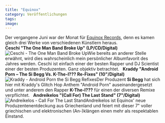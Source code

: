 ```yaml
---
title: "Equinox"
category: Veröffentlichungen
tags: 
image: 
---
```


Der vergangene Juni war der Monat für [Equinox Records](http://equinoxrecords.com/), denn es kamen gleich drei Werke von verschiedenen Künstlern heraus.  
**Ceschi "The One Man Band Broke Up" (LP/CD/Digital)**
![](http://press.e-q-x.net/eqx023/images/eqx023_px200.jpg "Ceschi - The One Man Band Broke Up")Wie bereits an anderer Stelle erwähnt, wird dies wahrscheinlich mein persönlicher Albumfavorit des Jahres werden. Ceschi ist einfach einer der besten Rapper und DJ Scientist einer der besten Produzenten. Ganz objektiv betrachtet.
 
**Kraddy "Android Porn – The Si Begg Vs. K-The-I??? Re-Fixes" (10"/Digital)**
![](http://press.e-q-x.net/eqx021/images/eqx021_px200.jpg "Kraddy - Android Porn the Si Begg Refixes")Der Produzent **Si Begg** hat sich hier mit Kraddy's Glitch Hop Anthem "Android Porn" auseinandergesetzt und unter anderem den Rapper **K-The-I???** für einen der diversen Remixe verpflichtet.
 
**Andreikelos "(Call For) The Last Stand" (7"/Digital)**
![](http://press.e-q-x.net/eqx022/images/eqx022_px200.jpg "Andreikelos - Call For The Last Stand")Andreikelos ist Equinox' neue Produzentenentdeckung aus Griechenland und feiert mit dieser 7" voller griechischen und elektronischen (An-)klängen einen mehr als respektablen Einstand.
